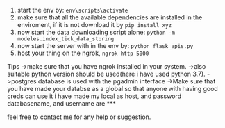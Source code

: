 1) start the env by:
`env\scripts\activate`
2) make sure that all the available dependencies are installed in the enviroment, 
if it is not download it by
`pip install xyz`
3) now start the data downloading script alone:
`python -m modeles.index_tick_data_storing`
4) now start the server with in the env by:
`python flask_apis.py`
5) host your thing on the ngrok,
`ngrok http 5000`


Tips
->make sure that you have ngrok installed in your system.
->also suitable python version should be used(here i have used python 3.7).
->postgres database is used with the pgadmin interface
->Make sure that you have made your databse as a global so that anyone with having good creds can use it
i have made my local as host, and password databasename, and username are ***

feel free to contact me for any help or suggestion.

